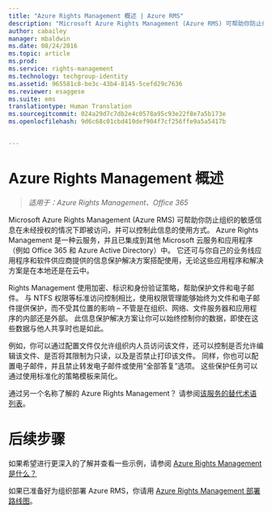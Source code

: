 ```yaml
---
title: "Azure Rights Management 概述 | Azure RMS"
description: "Microsoft Azure Rights Management (Azure RMS) 可帮助你防止组织的敏感信息在未经授权的情况下即被访问，并可以控制此信息的使用方式。 Azure Rights Management 是一种云服务，并且已集成到其他 Microsoft 云服务和应用程序（例如 Office 365 和 Azure Active Directory）中。 它还可与你自己的业务线应用程序和软件供应商提供的信息保护解决方案搭配使用，无论这些应用程序和解决方案是在本地还是在云中。"
author: cabailey
manager: mbaldwin
ms.date: 08/24/2016
ms.topic: article
ms.prod: 
ms.service: rights-management
ms.technology: techgroup-identity
ms.assetid: 965581c8-be3c-43b4-8145-5cefd29c7636
ms.reviewer: esaggese
ms.suite: ems
translationtype: Human Translation
ms.sourcegitcommit: 024a29d7c7db2e4c0578a95c93e22f8e7a5b173e
ms.openlocfilehash: 9d6c68c01cbd410def904f7cf256ffe9a5a5417b


---
```


# Azure Rights Management 概述

>*适用于：Azure Rights Management、Office 365*

Microsoft Azure Rights Management (Azure RMS) 可帮助你防止组织的敏感信息在未经授权的情况下即被访问，并可以控制此信息的使用方式。 Azure Rights Management 是一种云服务，并且已集成到其他 Microsoft 云服务和应用程序（例如 Office 365 和 Azure Active Directory）中。 它还可与你自己的业务线应用程序和软件供应商提供的信息保护解决方案搭配使用，无论这些应用程序和解决方案是在本地还是在云中。 

Rights Management 使用加密、标识和身份验证策略，帮助保护文件和电子邮件。 与 NTFS 权限等标准访问控制相比，使用权限管理能够始终为文件和电子邮件提供保护，而不受其位置的影响 – 不管是在组织、网络、文件服务器和应用程序的内部还是外部。 此信息保护解决方案让你可以始终控制你的数据，即使在这些数据与他人共享时也是如此。

例如，你可以通过配置文件仅允许组织内人员访问该文件，还可以控制是否允许编辑该文件、是否将其限制为只读，以及是否禁止打印该文件。 同样，你也可以配置电子邮件，并且禁止转发电子邮件或使用“全部答复”选项。 这些保护任务可以通过使用标准化的策略模板来简化。

通过另一个名称了解的 Azure Rights Management？ 请参阅[该服务的替代术语列表](azure-rms-aka.md)。

# 后续步骤
如果希望进行更深入的了解并查看一些示例，请参阅 [Azure Rights Management 是什么？](what-is-azure-rms.md)

如果已准备好为组织部署 Azure RMS，你请用 [Azure Rights Management 部署路线图](../plan-design/deployment-roadmap.md)。





<!--HONumber=Aug16_HO4-->


